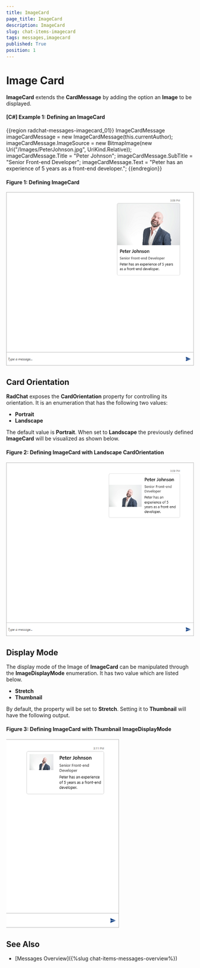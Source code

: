 ```yaml
---
title: ImageCard
page_title: ImageCard
description: ImageCard
slug: chat-items-imagecard
tags: messages,imagecard
published: True
position: 1
---
```


# Image Card

__ImageCard__ extends the __CardMessage__ by adding the option an __Image__ to be displayed.

#### __[C#] Example 1: Defining an ImageCard__
{{region radchat-messages-imagecard_01}}
	ImageCardMessage imageCardMessage = new ImageCardMessage(this.currentAuthor);
            imageCardMessage.ImageSource = new BitmapImage(new Uri("/Images/PeterJohnson.jpg", UriKind.Relative));
            imageCardMessage.Title = "Peter Johnson";
            imageCardMessage.SubTitle = "Senior Front-end Developer";
            imageCardMessage.Text = "Peter has an experience of 5 years as a front-end developer."; 
{{endregion}}

#### __Figure 1: Defining ImageCard__
![Defining ImageCard](images/RadChat_ImageCard_01.png)

## Card Orientation

__RadChat__ exposes the __CardOrientation__ property for controlling its orientation. It is an enumeration that has the following two values:

* __Portrait__
* __Landscape__

The default value is __Portrait__. When set to __Landscape__ the previously defined __ImageCard__ will be visualized as shown below.

#### __Figure 2: Defining ImageCard with Landscape CardOrientation__
![Defining ImageCard](images/RadChat_ImageCard_02.png)

## Display Mode

The display mode of the Image of __ImageCard__ can be manipulated through the __ImageDisplayMode__ enumeration. It has two value which are listed below.

* __Stretch__
* __Thumbnail__

By default, the property will be set to __Stretch__. Setting it to __Thumbnail__ will have the following output.

#### __Figure 3: Defining ImageCard with Thumbnail ImageDisplayMode__
![Defining ImageCard](images/RadChat_ImageCard_03.png)

## See Also

* [Messages Overview]({%slug chat-items-messages-overview%})